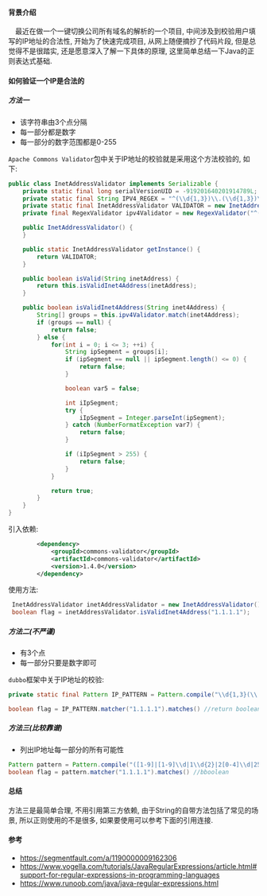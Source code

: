#### 背景介绍

&emsp;最近在做一个一键切换公司所有域名的解析的一个项目, 中间涉及到校验用户填写的IP地址的合法性, 开始为了快速完成项目, 从网上随便摘抄了代码片段, 但是总觉得不是很踏实, 还是愿意深入了解一下具体的原理, 这里简单总结一下Java的正则表达式基础.

#### 如何验证一个IP是合法的

##### 方法一

* 该字符串由3个点分隔
* 每一部分都是数字
* 每一部分的数字范围都是0-255

`Apache Commons Validator`包中关于IP地址的校验就是采用这个方法校验的, 如下:

```java
public class InetAddressValidator implements Serializable {
    private static final long serialVersionUID = -919201640201914789L;
    private static final String IPV4_REGEX = "^(\\d{1,3})\\.(\\d{1,3})\\.(\\d{1,3})\\.(\\d{1,3})$";
    private static final InetAddressValidator VALIDATOR = new InetAddressValidator();
    private final RegexValidator ipv4Validator = new RegexValidator("^(\\d{1,3})\\.(\\d{1,3})\\.(\\d{1,3})\\.(\\d{1,3})$");

    public InetAddressValidator() {
    }

    public static InetAddressValidator getInstance() {
        return VALIDATOR;
    }

    public boolean isValid(String inetAddress) {
        return this.isValidInet4Address(inetAddress);
    }

    public boolean isValidInet4Address(String inet4Address) {
        String[] groups = this.ipv4Validator.match(inet4Address);
        if (groups == null) {
            return false;
        } else {
            for(int i = 0; i <= 3; ++i) {
                String ipSegment = groups[i];
                if (ipSegment == null || ipSegment.length() <= 0) {
                    return false;
                }

                boolean var5 = false;

                int iIpSegment;
                try {
                    iIpSegment = Integer.parseInt(ipSegment);
                } catch (NumberFormatException var7) {
                    return false;
                }

                if (iIpSegment > 255) {
                    return false;
                }
            }

            return true;
        }
    }
}
```

引入依赖: 

```xml
        <dependency>
            <groupId>commons-validator</groupId>
            <artifactId>commons-validator</artifactId>
            <version>1.4.0</version>
        </dependency>
```
使用方法: 

```java
 InetAddressValidator inetAddressValidator = new InetAddressValidator();
 boolean flag = inetAddressValidator.isValidInet4Address("1.1.1.1");
```





##### 方法二(不严谨)

* 有3个点
* 每一部分只要是数字即可


`dubbo`框架中关于IP地址的校验:

```java
private static final Pattern IP_PATTERN = Pattern.compile("\\d{1,3}(\\.\\d{1,3}){3}$");

boolean flag = IP_PATTERN.matcher("1.1.1.1").matches() //return boolean
```

##### 方法三(比较靠谱)

* 列出IP地址每一部分的所有可能性

```java
Pattern pattern = Pattern.compile("([1-9]|[1-9]\\d|1\\d{2}|2[0-4]\\d|25[0-5])(\\.(\\d|[1-9]\\d|1\\d{2}|2[0-4]\\d|25[0-5])){3}");
boolean flag = pattern.matcher("1.1.1.1").matches() //bboolean
```


#### 总结

方法三是最简单合理, 不用引用第三方依赖, 由于String的自带方法包括了常见的场景, 所以正则使用的不是很多, 如果要使用可以参考下面的引用连接.

#### 参考

* https://segmentfault.com/a/1190000009162306
* https://www.vogella.com/tutorials/JavaRegularExpressions/article.html#support-for-regular-expressions-in-programming-languages
* https://www.runoob.com/java/java-regular-expressions.html